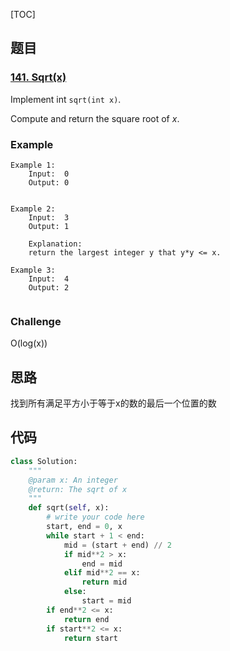 [TOC]

## 题目

### [141. Sqrt(x)](https://www.lintcode.com/problem/sqrtx/description)

Implement int `sqrt(int x)`.

Compute and return the square root of *x*.

### Example

```
Example 1:
	Input:  0
	Output: 0


Example 2:
	Input:  3
	Output: 1
	
	Explanation:
	return the largest integer y that y*y <= x. 
	
Example 3:
	Input:  4
	Output: 2
	
```

### Challenge

O(log(x))

## 思路

找到所有满足平方小于等于x的数的最后一个位置的数

## 代码

```python
class Solution:
    """
    @param x: An integer
    @return: The sqrt of x
    """
    def sqrt(self, x):
        # write your code here
        start, end = 0, x
        while start + 1 < end:
            mid = (start + end) // 2
            if mid**2 > x:
                end = mid
            elif mid**2 == x:
                return mid
            else:
                start = mid
        if end**2 <= x:
            return end
        if start**2 <= x:
            return start
```

